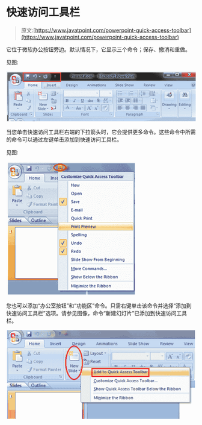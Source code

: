 # 快速访问工具栏

> 原文:[https://www.javatpoint.com/powerpoint-quick-access-toolbar](https://www.javatpoint.com/powerpoint-quick-access-toolbar)

它位于微软办公按钮旁边。默认情况下，它显示三个命令；保存、撤消和重做。

见图:

![MSpowerpoint Quick access toolbar 1](img/7be32f03d8bf01a9956dab646c800b10.png)

当您单击快速访问工具栏右端的下拉箭头时，它会提供更多命令。这些命令中所需的命令可以通过左键单击添加到快速访问工具栏。

见图:

![MSpowerpoint Quick access toolbar 2](img/ac71311b58793b5612d7d4870c2090ea.png)

您也可以添加“办公室按钮”和“功能区”命令。只需右键单击该命令并选择“添加到快速访问工具栏”选项。请参见图像，命令“新建幻灯片”已添加到快速访问工具栏。

![MSpowerpoint Quick access toolbar 3](img/e56b5b94070be2b214856a39982691d1.png)